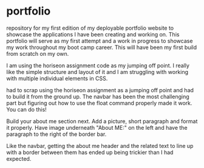 # portfolio
repository for my first edition of my deployable portfolio website to showcase the applications I have been creating and working on.
This portfolio will serve as my first attempt and a work in progress to showcase my work throughout my boot camp career. 
This will have been my first build from scratch on my own. 

I am using the horiseon assignment code as my jumping off point. I really like the simple structure and layout of it and I am struggling with working with multiple individual elements in CSS.

had to scrap using the horiseon assignment as a jumping off point and had to build it from the ground up. The navbar has been the most challenging part but figuring out how to use the float command properly made it work. You can do this!

Build your about me section next. Add a picture, short paragraph and format it properly. Have image underneath "About ME:" on the left and have the paragraph to the right of the border bar.

Like the navbar, getting the about me header and the related text to line up with a border between them has ended up being trickier than I had expected.



